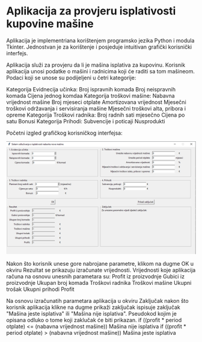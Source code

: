 # Aplikacija za provjeru isplativosti kupovine mašine

Aplikacija je implementriana korištenjem programsko jezika Python i modula Tkinter. 
Jednostvan je za korištenje i posjeduje intuitivan grafički korisnički interfejs.

Aplikacija služi za provjeru da li je mašina isplativa za kupovinu. 
Korisnik aplikacija unosi podatke o mašini i radnicima koji će raditi sa tom mašineom.
Podaci koji se unose su podijeljeni u četri kategorije:

Kategorija Evidnecija učinka:
  Broj ispravnih komada
  Broj neispravnih komada
  Cijena jednog komdaa
Kategorija troškovi mašine:
  Nabavna vrijednost mašine
  Broj mjeseci otplate
  Amortizovana vrijednost
  Mjesečni troškovi održavanja i servisiranja mašine
  Mjesečni troškovi alta, pribora i opreme
Kategorija Troškovi radnika:
  Broj radnih sati mjesečno
  Cijena po satu
  Bonusi
Kategorija Prihodi:
  Subvencije i poticaji
  Nusprodukti

Početni izgled grafičkog korisničkog interfejsa:
<p align="left">
  <img src="https://raw.githubusercontent.com/velidp/Aplikacija-za-provjeru-isplativosti-kupovine-masine/master/Slike/GUI%201.png" width="600">
</p>
Nakon što korisnik unese gore nabrojane parametre, klikom na dugme OK u okviru Rezultat se prikazuju izračunate vrijednosti.
Vrijednosti koje aplikacija računa na osnovu unesnih parametara su:
  Profit iz proizvodnje
  Gubici iz proizvodnje
  Ukupan broj komada
  Troškovi radnika
  Troškovi mašine
  Ukupni trošak
  Ukupni prihodi
  Profit

Na osnovu izračunatih parametara aplikacija u okviru Zaključak nakon što korisnik aplikacija klikne na dugme prikaži zaključak ispisuje zaključak "Mašina jeste isplativa" ili "Mašina nije isplativa".
Pseudokod kojim je opisana odluko o tome koji zaklučak će biti prikazan.
if ((profit * period otplate) <= (nabavna vrijednost mašine)) Mašina nije isplativa
if ((profit * period otplate) > (nabavna vrijednost mašine)) Mašina jeste isplativa
